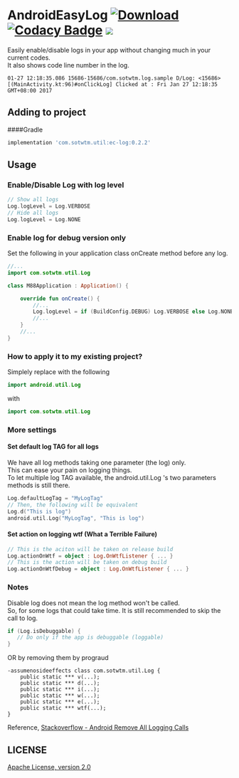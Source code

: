 # AndroidEasyLog [ ![Download](https://api.bintray.com/packages/sheungon/maven/android-ec-log/images/download.svg) ](https://bintray.com/sheungon/maven/android-ec-log/_latestVersion) [![Codacy Badge](https://api.codacy.com/project/badge/Grade/5a7759333fe14d5ba7ce914c3bd08eae)](https://www.codacy.com/app/sheungon/AndroidEasyLog) [![](https://raw.githubusercontent.com/novoda/novoda/master/assets/btn_apache_lisence.png)](LICENSE)

Easily enable/disable logs in your app without changing much in your current codes.<br />
It also shows code line number in the log.<br />
```
01-27 12:18:35.086 15686-15686/com.sotwtm.log.sample D/Log: <15686>[(MainActivity.kt:96)#onClickLog] Clicked at : Fri Jan 27 12:18:35 GMT+08:00 2017
```

## Adding to project
####Gradle
```gradle
implementation 'com.sotwtm.util:ec-log:0.2.2'
```

## Usage
### Enable/Disable Log with log level
```kotlin
// Show all logs
Log.logLevel = Log.VERBOSE
// Hide all logs
Log.logLevel = Log.NONE
```

### Enable log for debug version only
Set the following in your application class onCreate method before any log.
```kotlin
//...
import com.sotwtm.util.Log

class M88Application : Application() {

    override fun onCreate() {
        //...
        Log.logLevel = if (BuildConfig.DEBUG) Log.VERBOSE else Log.NONE
        //...
    }
    //...
}
```

### How to apply it to my existing project?
Simplely replace with the following
```kotlin
import android.util.Log
```
with
```kotlin
import com.sotwtm.util.Log
```

### More settings
#### Set default log TAG for all logs
We have all log methods taking one parameter (the log) only.<br />
This can ease your pain on logging things.<br />
To let multiple log TAG available, the android.util.Log 's two parameters methods is still there.
```kotlin
Log.defaultLogTag = "MyLogTag"
// Then, the following will be equivalent
Log.d("This is log")
android.util.Log("MyLogTag", "This is log")
```
#### Set action on logging wtf (What a Terrible Failure)
```kotlin
// This is the aciton will be taken on release build
Log.actionOnWtf = object : Log.OnWtfListener { ... }
// This is the action will be taken on debug build
Log.actionOnWtfDebug = object : Log.OnWtfListener { ... }
```

### Notes
Disable log does not mean the log method won't be called.<br />
So, for some logs that could take time. It is still recommended to skip the call to log.
```kotlin
if (Log.isDebuggable) {
   // Do only if the app is debuggable (loggable)
}
```
OR by removing them by prograud
```
-assumenosideeffects class com.sotwtm.util.Log {
    public static *** v(...);
    public static *** d(...);
    public static *** i(...);
    public static *** w(...);
    public static *** e(...);
    public static *** wtf(...);
}
```
Reference, [Stackoverflow - Android Remove All Logging Calls](http://stackoverflow.com/questions/2446248/remove-all-debug-logging-calls-before-publishing-are-there-tools-to-do-this)

## LICENSE
[Apache License, version 2.0](LICENSE)
